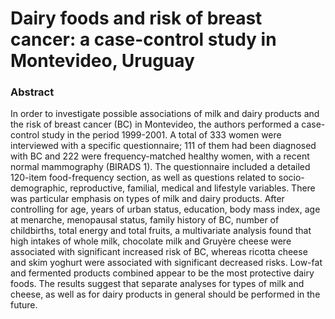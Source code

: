 # Dairy foods and risk of breast cancer: a case-control study in Montevideo, Uruguay

### Abstract

In order to investigate possible associations of milk and dairy products and the risk of breast cancer (BC) in Montevideo, the authors performed a case-control study in the period 1999-2001. A total of 333 women were interviewed with a specific questionnaire; 111 of them had been diagnosed with BC and 222 were frequency-matched healthy women, with a recent normal mammography (BIRADS 1). The questionnaire included a detailed 120-item food-frequency section, as well as questions related to socio-demographic, reproductive, familial, medical and lifestyle variables. There was particular emphasis on types of milk and dairy products. After controlling for age, years of urban status, education, body mass index, age at menarche, menopausal status, family history of BC, number of childbirths, total energy and total fruits, a multivariate analysis found that high intakes of whole milk, chocolate milk and Gruyère cheese were associated with significant increased risk of BC, whereas ricotta cheese and skim yoghurt were associated with significant decreased risks. Low-fat and fermented products combined appear to be the most protective dairy foods. The results suggest that separate analyses for types of milk and cheese, as well as for dairy products in general should be performed in the future.